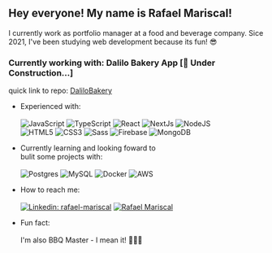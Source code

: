 ## Hey everyone! My name is Rafael Mariscal! </br>

<p>I currently work as portfolio manager at a food and beverage company. Sice 2021, I've been studying web development because its fun! 😎</p>

### Currently working with:  Dalilo Bakery App [🚧 Under Construction...]
quick link to repo: <a href="https://github.com/RafaelMariscal/DaliloBakery">DaliloBakery</a>
</br>

- Experienced with:</br></br>
 ![JavaScript](https://xesque.rocketseat.dev/platform/tech/javascript.svg)
 ![TypeScript](https://xesque.rocketseat.dev/platform/tech/typescript.svg)
 ![React](https://xesque.rocketseat.dev/platform/tech/reactjs.svg)
 ![NextJs](https://xesque.rocketseat.dev/platform/tech/nextjs.svg)
 ![NodeJS](https://xesque.rocketseat.dev/platform/tech/node.svg)</br>
 ![HTML5](https://xesque.rocketseat.dev/platform/tech/html5.svg)
 ![CSS3](https://xesque.rocketseat.dev/platform/tech/css3.svg)
 ![Sass](https://xesque.rocketseat.dev/platform/tech/tailwind.svg)
 ![Firebase](https://xesque.rocketseat.dev/platform/tech/firebase.svg)
 ![MongoDB](https://xesque.rocketseat.dev/platform/tech/mongodb.svg)
  
- Currently learning and looking foward to </br>bulit some projects with:</br></br>
 ![Postgres](https://xesque.rocketseat.dev/platform/tech/postgresql.svg)
 ![MySQL](https://xesque.rocketseat.dev/platform/tech/mysql.svg)
 ![Docker](https://xesque.rocketseat.dev/platform/tech/docker.svg)
 ![AWS](https://xesque.rocketseat.dev/platform/tech/aws.svg)
  
- How to reach me: </br></br>
[![Linkedin: rafael-mariscal](https://img.shields.io/badge/LinkedIn-0077B5?style=for-the-badge&logo=linkedin&logoColor=white)](https://www.linkedin.com/in/rafael-mariscal/)
[![Rafael Mariscal](https://img.shields.io/badge/Microsoft_Outlook-272a62?style=for-the-badge&logo=microsoft-outlook&logoColor=white)](mailto:rafael_mariscal_@outlook.com)

- Fun fact:</br></br>
I'm also BBQ Master - I mean it! 🔪🥩🔥 
